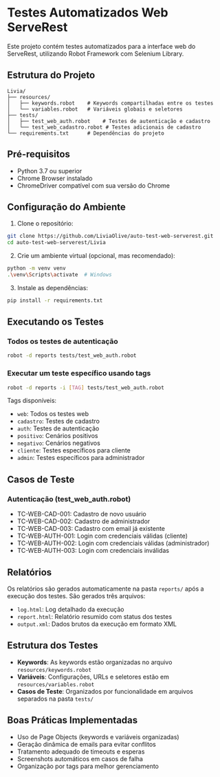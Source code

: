 # Testes Automatizados Web ServeRest

Este projeto contém testes automatizados para a interface web do ServeRest, utilizando Robot Framework com Selenium Library.

## Estrutura do Projeto

```
Livia/
├── resources/
│   ├── keywords.robot    # Keywords compartilhadas entre os testes
│   └── variables.robot   # Variáveis globais e seletores
├── tests/
│   ├── test_web_auth.robot    # Testes de autenticação e cadastro
│   └── test_web_cadastro.robot # Testes adicionais de cadastro
└── requirements.txt      # Dependências do projeto
```

## Pré-requisitos

- Python 3.7 ou superior
- Chrome Browser instalado
- ChromeDriver compatível com sua versão do Chrome

## Configuração do Ambiente

1. Clone o repositório:
```bash
git clone https://github.com/LiviaOlive/auto-test-web-serverest.git
cd auto-test-web-serverest/Livia
```

2. Crie um ambiente virtual (opcional, mas recomendado):
```bash
python -m venv venv
.\venv\Scripts\activate  # Windows
```

3. Instale as dependências:
```bash
pip install -r requirements.txt
```

## Executando os Testes

### Todos os testes de autenticação
```bash
robot -d reports tests/test_web_auth.robot
```

### Executar um teste específico usando tags
```bash
robot -d reports -i [TAG] tests/test_web_auth.robot
```

Tags disponíveis:
- `web`: Todos os testes web
- `cadastro`: Testes de cadastro
- `auth`: Testes de autenticação
- `positivo`: Cenários positivos
- `negativo`: Cenários negativos
- `cliente`: Testes específicos para cliente
- `admin`: Testes específicos para administrador

## Casos de Teste

### Autenticação (test_web_auth.robot)
- TC-WEB-CAD-001: Cadastro de novo usuário
- TC-WEB-CAD-002: Cadastro de administrador
- TC-WEB-CAD-003: Cadastro com email já existente
- TC-WEB-AUTH-001: Login com credenciais válidas (cliente)
- TC-WEB-AUTH-002: Login com credenciais válidas (administrador)
- TC-WEB-AUTH-003: Login com credenciais inválidas

## Relatórios

Os relatórios são gerados automaticamente na pasta `reports/` após a execução dos testes. São gerados três arquivos:
- `log.html`: Log detalhado da execução
- `report.html`: Relatório resumido com status dos testes
- `output.xml`: Dados brutos da execução em formato XML

## Estrutura dos Testes

- **Keywords**: As keywords estão organizadas no arquivo `resources/keywords.robot`
- **Variáveis**: Configurações, URLs e seletores estão em `resources/variables.robot`
- **Casos de Teste**: Organizados por funcionalidade em arquivos separados na pasta `tests/`

## Boas Práticas Implementadas

- Uso de Page Objects (keywords e variáveis organizadas)
- Geração dinâmica de emails para evitar conflitos
- Tratamento adequado de timeouts e esperas
- Screenshots automáticos em casos de falha
- Organização por tags para melhor gerenciamento